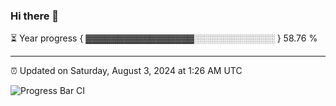 ### Hi there 👋

⏳ Year progress { ▓▓▓▓▓▓▓▓▓▓▓▓▓▓▓▓▓░░░░░░░░░░░░░ } 58.76 %

---

⏰ Updated on Saturday, August 3, 2024 at 1:26 AM UTC

![Progress Bar CI](https://github.com/arthurbuhl/arthurbuhl/workflows/Progress%20Bar%20CI/badge.svg)
